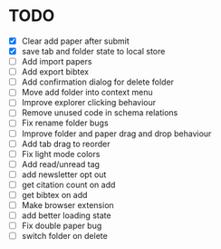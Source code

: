 # TODO

- [x] Clear add paper after submit
- [x] save tab and folder state to local store
- [ ] Add import papers
- [ ] Add export bibtex
- [ ] Add confirmation dialog for delete folder
- [ ] Move add folder into context menu
- [ ] Improve explorer clicking behaviour
- [ ] Remove unused code in schema relations
- [ ] Fix rename folder bugs
- [ ] Improve folder and paper drag and drop behaviour
- [ ] Add tab drag to reorder
- [ ] Fix light mode colors
- [ ] Add read/unread tag
- [ ] add newsletter opt out
- [ ] get citation count on add
- [ ] get bibtex on add
- [ ] Make browser extension
- [ ] add better loading state
- [ ] Fix double paper bug
- [ ] switch folder on delete
